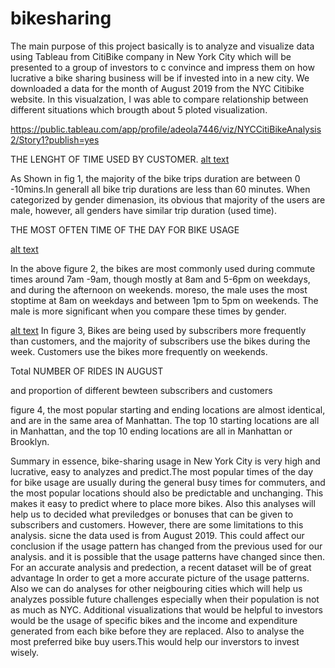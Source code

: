 # bikesharing
The main  purpose of this project basically  is to  analyze and visualize data using Tableau from CitiBike company in New York City which will be presented to a group of investors to c convince and impress them on how lucrative a bike sharing business will be if invested into in a new city. We downloaded a data for the month of August 2019  from the NYC Citibike website. In this visualzation, I was able to compare relationship between different situations which brougth about 5 ploted visualization.

https://public.tableau.com/app/profile/adeola7446/viz/NYCCitiBikeAnalysis2/Story1?publish=yes

THE LENGHT OF TIME USED BY CUSTOMER.
[alt text](https://github.com/DeloxyAdeola/bikesharing/blob/main/fig%201.png) 

As Shown in fig 1, the majority of the bike trips duration are between 0 -10mins.In generall all bike trip durations are less than 60 minutes. When categorized by gender dimenasion, its obvious that majority of the users are male, however, all genders have similar trip duration (used time). 

THE MOST OFTEN TIME OF THE DAY FOR BIKE USAGE

[alt text](https://github.com/DeloxyAdeola/bikesharing/blob/main/fig%202.png) 

In the above figure 2, the bikes are most commonly used during commute times around 7am -9am, though mostly at 8am and 5-6pm on weekdays, and during the afternoon on weekends. moreso, the male uses the most stoptime at 8am on weekdays and between 1pm to 5pm on weekends. The male is more significant when you compare these times by gender. 

[alt text](https://github.com/DeloxyAdeola/bikesharing/blob/main/fig%203.png) 
In figure 3, Bikes are being used by subscribers  more frequently than customers, and the majority of subscribers use the bikes during the week. Customers use the bikes more frequently on weekends.


Total NUMBER OF RIDES IN AUGUST






and proportion of different bewteen subscribers and customers 

figure 4, the most popular starting and ending locations are almost identical, and are in the same area of Manhattan. The top 10 starting locations are all in Manhattan, and the top 10 ending locations are all in Manhattan or Brooklyn.


Summary
in essence, bike-sharing usage in New York City is very high and lucrative, easy to analyzes and predict.The most popular times of the day for bike usage are usually during the general busy times for commuters, and the most popular locations should also be predictable and unchanging. This makes it easy to predict where to place more bikes. Also this analyses will help us to decided what previledges or bonuses that can be given to subscribers and customers.  However, there are some limitations to this analysis. sicne the data used is from August 2019. This could affect our conclusion if the usage pattern has changed from the previous used for our analysis. and it is possible that the usage patterns have changed since then. For an accurate analysis and predection, a recent dataset will be of great advantage In order to get a more accurate picture of the usage patterns. Also we can do analyses for other neigbouring cities which will help us analyzes possible future challenges especially when their population is not as much as NYC. Additional visualizations that would be helpful to investors would be the usage of specific bikes and the income and expenditure generated from each bike before they are replaced. Also to analyse the most preferred bike buy users.This would help our inverstors to invest wisely. 
